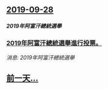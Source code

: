 ## [2019-09-28](/news/2019/09/28/index.md)

##### 2019年阿富汗總統選舉
### [2019年阿富汗總統選舉進行投票。 ](/news/2019/09/28/2019年阿富汗總統選舉進行投票.md)
_消息: 2019年阿富汗總統選舉_

## [前一天...](/news/2019/09/27/index.md)

